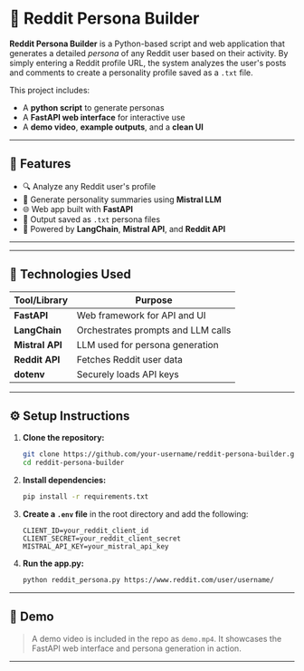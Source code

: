 


# 🧠 Reddit Persona Builder

**Reddit Persona Builder** is a Python-based script and web application that generates a detailed *persona* of any Reddit user based on their activity. By simply entering a Reddit profile URL, the system analyzes the user's posts and comments to create a personality profile saved as a `.txt` file.

This project includes:

* A **python script** to generate personas
* A **FastAPI web interface** for interactive use
* A **demo video**, **example outputs**, and a **clean UI**

---

## 🚀 Features

* 🔍 Analyze any Reddit user's profile
* 🤖 Generate personality summaries using **Mistral LLM**
* 🌐 Web app built with **FastAPI**
* 📄 Output saved as `.txt` persona files
* 🧠 Powered by **LangChain**, **Mistral API**, and **Reddit API**

---

---

## 🔧 Technologies Used

| Tool/Library    | Purpose                            |
| --------------- | ---------------------------------- |
| **FastAPI**     | Web framework for API and UI       |
| **LangChain**   | Orchestrates prompts and LLM calls |
| **Mistral API** | LLM used for persona generation    |
| **Reddit API**  | Fetches Reddit user data           |
| **dotenv**      | Securely loads API keys            |

---

## ⚙️ Setup Instructions

1. **Clone the repository:**

   ```bash
   git clone https://github.com/your-username/reddit-persona-builder.git
   cd reddit-persona-builder
   ```

2. **Install dependencies:**

   ```bash
   pip install -r requirements.txt
   ```

3. **Create a `.env` file** in the root directory and add the following:

   ```env
   CLIENT_ID=your_reddit_client_id
   CLIENT_SECRET=your_reddit_client_secret
   MISTRAL_API_KEY=your_mistral_api_key
   ```

4. **Run the app.py:**

   ```bash
   python reddit_persona.py https://www.reddit.com/user/username/
   ```


---

## 🎥 Demo

> A demo video is included in the repo as `demo.mp4`. It showcases the FastAPI web interface and persona generation in action.

---

